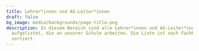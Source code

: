 ```yaml
---
title: Lehrer*innen und AG-Leiter*innen
draft: false
bg_image: media/backgrounds/page-title.png
description: In diesem Bereich sind alle Lehrer*innen und AG-Leiter*innen
  aufgelistet, die an unserer Schule arbeiten. Die Liste ist nach Fachbereichen
  sortiert.
---
```

